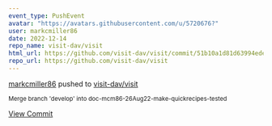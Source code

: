 ```yaml
---
event_type: PushEvent
avatar: "https://avatars.githubusercontent.com/u/5720676?"
user: markcmiller86
date: 2022-12-14
repo_name: visit-dav/visit
html_url: https://github.com/visit-dav/visit/commit/51b10a1d81d63994ede9e4504c24b69fd84e7346
repo_url: https://github.com/visit-dav/visit
---
```


<a href='https://github.com/markcmiller86' target='_blank'>markcmiller86</a> pushed to <a href='https://github.com/visit-dav/visit' target='_blank'>visit-dav/visit</a>

<small>Merge branch 'develop' into doc-mcm86-26Aug22-make-quickrecipes-tested</small>

<a href='https://github.com/visit-dav/visit/commit/51b10a1d81d63994ede9e4504c24b69fd84e7346' target='_blank'>View Commit</a>